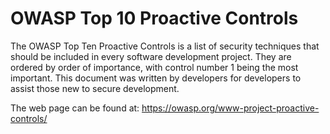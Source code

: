 # OWASP Top 10 Proactive Controls

The OWASP Top Ten Proactive Controls is a list of security techniques that should be included in every software development project. They are ordered by order of importance, with control number 1 being the most important. This document was written by developers for developers to assist those new to secure development.

The web page can be found at: 
https://owasp.org/www-project-proactive-controls/
